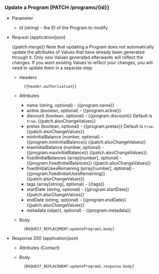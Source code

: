 ### Update a Program [PATCH /programs/{id}]

+ Parameter
    + id (string) - the ID of the Program to modify.

+ Request (application/json)

    {{patch.merge}} 
    Note that updating a Program does not automatically update the attributes of Values that have already been generated through it. Only new Values generated afterwards will reflect the changes. If you want existing Values to reflect your changes, you will need to update them in a separate step. 

    + Headers
    
            {{header.authorization}}
        
    + Attributes
        + name (string, optional) - {{program.name}}
        + active (boolean, optional) - {{program.active}}
        + discount (boolean, optional) - {{program.discount}} Default is `true`. {{patch.alsoChangeValues}}
        + pretax (boolean, optional) - {{program.pretax}} Default is `true`. {{patch.alsoChangeValues}}
        + minInitialBalance (number, optional) - {{program.minInitialBalance}} {{patch.alsoChangeValues}}
        + maxInitialBalance (number, optional) - {{program.maxInitialBalance}} {{patch.alsoChangeValues}}
        + fixedInitialBalances (array[number], optional) -  {{program.fixedInitialBalances}} {{patch.alsoChangeValues}}
        + fixedInitialUsesRemaining (array[number], optional) -  {{program.fixedInitialUsesRemaining}} {{patch.alsoChangeValues}}
        + tags (array[string], optional) - {{tags}}
        + startDate (string, optional) - {{program.startDate}} {{patch.alsoChangeValues}}
        + endDate (string, optional) - {{program.endDate}} {{patch.alsoChangeValues}}
        + metadata (object, optional) - {{program.metadata}}

    + Body

            {REQUEST_REPLACEMENT:updateProgram1.body}
    
+ Response 200 (application/json)
    + Attributes (Contact)

    + Body
            
            {REQUEST_REPLACEMENT:updateProgram1.response.body}
